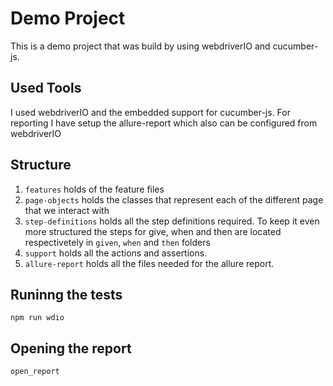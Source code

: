 # Demo Project
This is a demo project that was build by using webdriverIO and cucumber-js.

## Used Tools
I used webdriverIO and the embedded support for cucumber-js.
For reporting I have setup the allure-report which also can be configured from webdriverIO


## Structure

1. `features` holds of the feature files
2. `page-objects` holds the classes that represent each of the different page that we interact with
3. `step-definitions` holds all the step definitions required. To keep it even more structured the steps for give, when and then are located respectivetely in `given`, `when` and `then` folders
4. `support` holds all the actions and assertions.
5. `allure-report` holds all the files needed for the allure report.


## Runinng the tests
```
npm run wdio
```

## Opening the report
```
open_report
```
